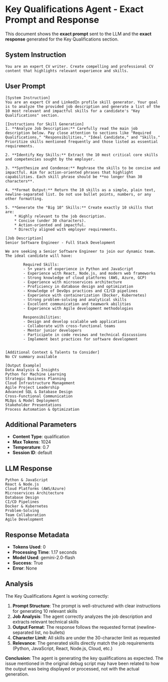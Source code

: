 # Key Qualifications Agent - Exact Prompt and Response

This document shows the **exact prompt** sent to the LLM and the **exact response** generated for the Key Qualifications section.

## System Instruction

```
You are an expert CV writer. Create compelling and professional CV content that highlights relevant experience and skills.
```

## User Prompt

```
[System Instruction]
You are an expert CV and LinkedIn profile skill generator. Your goal is to analyze the provided job description and generate a list of the 10 most relevant and impactful skills for a candidate's "Key Qualifications" section.

[Instructions for Skill Generation]
1. **Analyze Job Description:** Carefully read the main job description below. Pay close attention to sections like "Required Qualifications," "Responsibilities," "Ideal Candidate," and "Skills." Prioritize skills mentioned frequently and those listed as essential requirements.

2. **Identify Key Skills:** Extract the 10 most critical core skills and competencies sought by the employer.

3. **Synthesize and Condense:** Rephrase the skills to be concise and impactful. Aim for action-oriented phrases that highlight capabilities. Each skill phrase should be **no longer than 30 characters**.

4. **Format Output:** Return the 10 skills as a simple, plain text, newline-separated list. Do not use bullet points, numbers, or any other formatting.

5. **Generate the "Big 10" Skills:** Create exactly 10 skills that are:
    * Highly relevant to the job description.
    * Concise (under 30 characters).
    * Action-oriented and impactful.
    * Directly aligned with employer requirements.

[Job Description]
Senior Software Engineer - Full Stack Development
        
We are seeking a Senior Software Engineer to join our dynamic team. The ideal candidate will have:
        
        Required Skills:
        - 5+ years of experience in Python and JavaScript
        - Experience with React, Node.js, and modern web frameworks
        - Strong knowledge of cloud platforms (AWS, Azure, GCP)
        - Experience with microservices architecture
        - Proficiency in database design and optimization
        - Knowledge of DevOps practices and CI/CD pipelines
        - Experience with containerization (Docker, Kubernetes)
        - Strong problem-solving and analytical skills
        - Excellent communication and teamwork abilities
        - Experience with Agile development methodologies
        
        Responsibilities:
        - Design and develop scalable web applications
        - Collaborate with cross-functional teams
        - Mentor junior developers
        - Participate in code reviews and technical discussions
        - Implement best practices for software development
        

[Additional Context & Talents to Consider]
No CV summary available

[Output Example]
Data Analysis & Insights
Python for Machine Learning
Strategic Business Planning
Cloud Infrastructure Management
Agile Project Leadership
Advanced SQL & Database Design
Cross-Functional Communication
MLOps & Model Deployment
Stakeholder Presentations
Process Automation & Optimization
```

## Additional Parameters

- **Content Type**: qualification
- **Max Tokens**: 1024
- **Temperature**: 0.7
- **Session ID**: default

## LLM Response

```
Python & JavaScript
React & Node.js
Cloud Platforms (AWS/Azure)
Microservices Architecture
Database Design
CI/CD Pipelines
Docker & Kubernetes
Problem-Solving
Team Collaboration
Agile Development
```

## Response Metadata

- **Tokens Used**: 0
- **Processing Time**: 1.17 seconds
- **Model Used**: gemini-2.0-flash
- **Success**: True
- **Error**: None

## Analysis

The Key Qualifications Agent is working correctly:

1. **Prompt Structure**: The prompt is well-structured with clear instructions for generating 10 relevant skills
2. **Job Analysis**: The agent correctly analyzes the job description and extracts relevant technical skills
3. **Output Format**: The response follows the requested format (newline-separated list, no bullets)
4. **Character Limit**: All skills are under the 30-character limit as requested
5. **Relevance**: The generated skills directly match the job requirements (Python, JavaScript, React, Node.js, Cloud, etc.)

**Conclusion**: The agent is generating the key qualifications as expected. The issue mentioned in the original debug script may have been related to how the output was being displayed or processed, not with the actual generation.